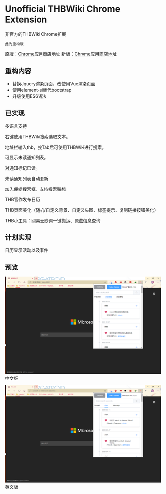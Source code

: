 # Unofficial THBWiki Chrome Extension
非官方的THBWiki Chrome扩展

`此为重构版`

原版：[Chrome应用商店地址](https://chrome.google.com/webstore/detail/thbwiki-ext/calbmbmnknigdlkgioncbphnlelogplc)
新版：[Chrome应用商店地址](https://chrome.google.com/webstore/detail/%E6%88%91%E7%9A%84thbwiki/lnkednmkgfdplofejofihipleepenmcg)

## 重构内容
* 替换Jquery渲染页面，改使用Vue渲染页面
* 使用element-ui替代bootstrap
* 升级使用ES6语法

## 已实现

多语言支持

右键使用THBWiki搜索选取文本。

地址栏输入thb，按Tab后可使用THBWiki进行搜索。

可显示未读通知列表。

对通知标记已读。

未读通知列表自动更新

加入便捷搜索框，支持搜索联想

THB官作发布日历

THB页面美化（随机/自定义背景、自定义头图、标签提示、复制链接按钮美化）

THB小工具：网易云歌词一键搬运、原曲信息查询

## 计划实现

日历显示活动以及事件

## 预览
![Image text](master.png)
中文版

![Image text](master_EN.png)
英文版